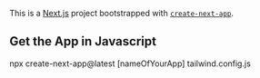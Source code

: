 This is a [Next.js](https://nextjs.org/) project bootstrapped with [`create-next-app`](https://github.com/vercel/next.js/tree/canary/packages/create-next-app).

## Get the App in Javascript

npx create-next-app@latest [nameOfYourApp] tailwind.config.js
